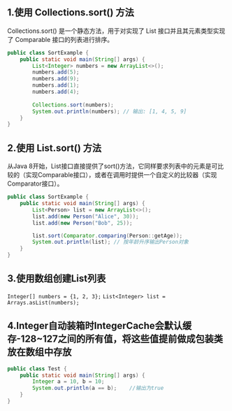 ## 1.使用 Collections.sort() 方法
Collections.sort() 是一个静态方法，用于对实现了 List 接口并且其元素类型实现了 Comparable 接口的列表进行排序。
```java
public class SortExample {
    public static void main(String[] args) {
        List<Integer> numbers = new ArrayList<>();
        numbers.add(5);
        numbers.add(9);
        numbers.add(1);
        numbers.add(4);
        
        Collections.sort(numbers);
        System.out.println(numbers); // 输出: [1, 4, 5, 9]
    }
}

```

## 2.使用 List.sort() 方法
从Java 8开始，List接口直接提供了sort()方法，它同样要求列表中的元素是可比较的（实现Comparable接口），或者在调用时提供一个自定义的比较器（实现Comparator接口）。
```java
public class SortExample {
    public static void main(String[] args) {
        List<Person> list = new ArrayList<>();
        list.add(new Person("Alice", 30));
        list.add(new Person("Bob", 25));

        list.sort(Comparator.comparing(Person::getAge));
        System.out.println(list); // 按年龄升序输出Person对象
    }
}
```

## 3.使用数组创建List列表
`Integer[] numbers = {1, 2, 3};`
`List<Integer> list = Arrays.asList(numbers);`


## 4.Integer自动装箱时IntegerCache会默认缓存-128~127之间的所有值，将这些值提前做成包装类放在数组中存放
```java
public class Test {
    public static void main(String[] args) {
        Integer a = 10, b = 10;
        System.out.println(a == b);    //输出为true
    }
}
```
